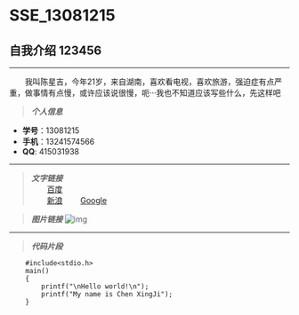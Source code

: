 # SSE_13081215
## 自我介绍  123456
***
　　我叫陈星吉，今年21岁，来自湖南，喜欢看电视，喜欢旅游，强迫症有点严重，做事情有点慢，或许应该说很慢，呃···我也不知道应该写些什么，先这样吧
  

>***个人信息***
* **学号**：13081215
* **手机**：13241574566
* **QQ**: 415031938


***
>***文字链接***  
　　[百度](http://www.baidu.com)  
　　[新浪](http://www.sina.com)
　　[Google](http://www.google.com)
    
>***图片链接***
    ![img](http://pic24.nipic.com/20121008/9195996_102130319123_2.jpg)

***
>***代码片段***
```
    #include<stdio.h>
    main()
    {
        printf("\nHello world!\n");
        printf("My name is Chen XingJi");
    }
```
